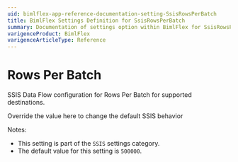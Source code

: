 ```yaml
---
uid: bimlflex-app-reference-documentation-setting-SsisRowsPerBatch
title: BimlFlex Settings Definition for SsisRowsPerBatch
summary: Documentation of settings option within BimlFlex for SsisRowsPerBatch
varigenceProduct: BimlFlex
varigenceArticleType: Reference
---
```


# Rows Per Batch

SSIS Data Flow configuration for Rows Per Batch for supported destinations.

Override the value here to change the default SSIS behavior

Notes:
* This setting is part of the `SSIS` settings category.
 * The default value for this setting is `500000`.